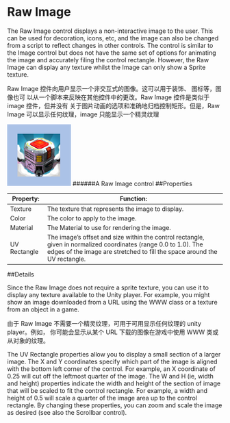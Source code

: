 # Raw Image

The Raw Image control displays a non-interactive image to the user. This can be used for decoration, icons, etc, and the image can also be changed from a script to reflect changes in other controls. The control is similar to the Image control but does not have the same set of options for animating the image and accurately filing the control rectangle. However, the Raw Image can display any texture whilst the Image can only show a Sprite texture.

Raw Image 控件向用户显示一个非交互式的图像。这可以用于装饰、 图标等，图像也可 以从一个脚本来反映在其他控件中的更改。Raw Image 控件是类似于 image 控件，但并没有 关于图片动画的选项和准确地归档控制矩形。但是，Raw Image 可以显示任何纹理，image 只能显示一个精灵纹理

![](Main/RawImageCtrlExample.png)
######A Raw Image control
##Properties


| Property:	 | Function: |
| -- | -- |
| Texture	 | The texture that represents the image to display. |
| Color	 | The color to apply to the image. |
| Material	 | The Material to use for rendering the image. |
| UV Rectangle	 | The image’s offset and size within the control rectangle, given in normalized coordinates (range 0.0 to 1.0). The edges of the image are stretched to fill the space around the UV rectangle. |
##Details

Since the Raw Image does not require a sprite texture, you can use it to display any texture available to the Unity player. For example, you might show an image downloaded from a URL using the WWW class or a texture from an object in a game.

由于 Raw Image 不需要一个精灵纹理，可用于可用显示任何纹理的 unity player。例如， 你可能会显示从某个 URL 下载的图像在游戏中使用 WWW 类或从对象的纹理。

The UV Rectangle properties allow you to display a small section of a larger image. The X and Y coordinates specify which part of the image is aligned with the bottom left corner of the control. For example, an X coordinate of 0.25 will cut off the leftmost quarter of the image. The W and H (ie, width and height) properties indicate the width and height of the section of image that will be scaled to fit the control rectangle. For example, a width and height of 0.5 will scale a quarter of the image area up to the control rectangle. By changing these properties, you can zoom and scale the image as desired (see also the Scrollbar control).